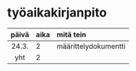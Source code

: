 # työaikakirjanpito

| päivä | aika | mitä tein  |
| :----:|:-----| :-----|
| 24.3. |  2   |  määrittelydokumentti|
| yht   |  2   |  | 
